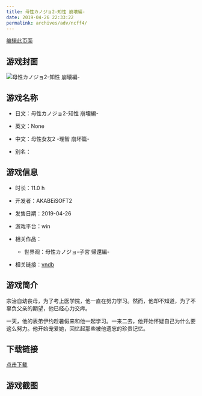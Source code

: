 ```yaml
---
title: 母性カノジョ2-知性 崩壊編-
date: 2019-04-26 22:33:22
permalink: archives/adv/ncff4/
---
```

[编辑此页面](https://github.com/ACG-3/ADV3-source/blob/main/source/_posts/%E6%AF%8D%E6%80%A7%E3%82%AB%E3%83%8E%E3%82%B8%E3%83%A72-%E7%9F%A5%E6%80%A7%20%E5%B4%A9%E5%A3%8A%E7%B7%A8-.md)

## 游戏封面

![母性カノジョ2-知性 崩壊編-](https://pan.timero.xyz/d/onedrive/img_lib_001/%E6%AF%8D%E6%80%A7%E3%82%AB%E3%83%8E%E3%82%B8%E3%83%A72-%E7%9F%A5%E6%80%A7%20%E5%B4%A9%E5%A3%8A%E7%B7%A8-_cover.avif)


## 游戏名称

- 日文：母性カノジョ2-知性 崩壊編-
- 英文：None
- 中文：母性女友2 -理智 崩坏篇-

- 别名：


## 游戏信息

- 时长：11.0 h
- 开发者：AKABEiSOFT2
- 发售日期：2019-04-26
- 游戏平台：win
- 相关作品：
   - 世界观：母性カノジョ-子宮 帰還編-

- 相关链接：[vndb](https://vndb.org/v25328)


## 游戏简介

宗治自幼丧母，为了考上医学院，他一直在努力学习。然而，他却不知道，为了不辜负父亲的期望，他已经心力交瘁。

一天，他的表弟伊约趁暑假来和他一起学习。一来二去，他开始怀疑自己为什么要这么努力。他开始宠爱她，回忆起那些被他遗忘的珍贵记忆。




## 下载链接

[点击下载](https://pan.timero.xyz/onedrive/adv_lib_001/%E6%AF%8D%E6%80%A7%E3%82%AB%E3%83%8E%E3%82%B8%E3%83%A72-%E7%9F%A5%E6%80%A7%20%E5%B4%A9%E5%A3%8A%E7%B7%A8-)


## 游戏截图


